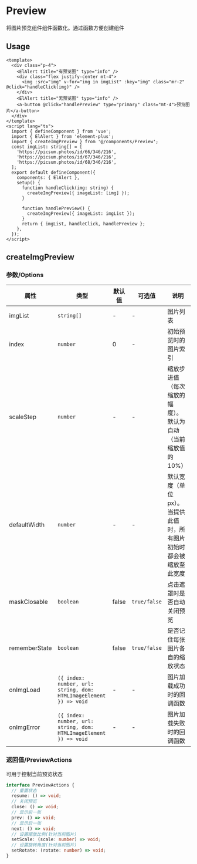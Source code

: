# Preview

将图片预览组件组件函数化。通过函数方便创建组件

## Usage

```vue
<template>
  <div class="p-4">
    <ElAlert title="有预览图" type="info" />
    <div class="flex justify-center mt-4">
      <img :src="img" v-for="img in imgList" :key="img" class="mr-2" @click="handleClick(img)" />
    </div>
    <ElAlert title="无预览图" type="info" />
    <a-button @click="handlePreview" type="primary" class="mt-4">预览图片</a-button>
  </div>
</template>
<script lang="ts">
  import { defineComponent } from 'vue';
  import { ElAlert } from 'element-plus';
  import { createImgPreview } from '@/components/Preview';
  const imgList: string[] = [
    'https://picsum.photos/id/66/346/216',
    'https://picsum.photos/id/67/346/216',
    'https://picsum.photos/id/68/346/216',
  ];
  export default defineComponent({
    components: { ElAlert },
    setup() {
      function handleClick(img: string) {
        createImgPreview({ imageList: [img] });
      }

      function handlePreview() {
        createImgPreview({ imageList: imgList });
      }
      return { imgList, handleClick, handlePreview };
    },
  });
</script>
```

## createImgPreview

### 参数/Options

| 属性    | 类型       | 默认值 | 可选值 | 说明     |
| ------- | ---------- | ------ | ------ | -------- |
| imgList | `string[]` | -      | -      | 图片列表 |
| index | `number` | 0      | -      | 初始预览时的图片索引 |
| scaleStep | `number` | -      | -      | 缩放步进值（每次缩放的幅度）。默认为自动（当前缩放值的10%） |
| defaultWidth | `number` | -      | -      | 默认宽度（单位px）。当提供此值时，所有图片初始时都会被缩放至此宽度 |
| maskClosable | `boolean` | false      | `true/false`     | 点击遮罩时是否自动关闭预览 |
| rememberState | `boolean` | false | `true/false` | 是否记住每张图片各自的缩放状态 |
| onImgLoad | `({ index: number, url: string, dom: HTMLImageElement }) => void` | - | - | 图片加载成功时的回调函数 |
| onImgError | `({ index: number, url: string, dom: HTMLImageElement }) => void` | - | - | 图片加载失败时的回调函数 |

### 返回值/PreviewActions

可用于控制当前预览状态
```typescript
interface PreviewActions {
  // 重置状态
  resume: () => void;
  // 关闭预览
  close: () => void;
  // 显示前一张
  prev: () => void;
  // 显示后一张
  next: () => void;
  // 设置缩放比例(针对当前图片)
  setScale: (scale: number) => void;
  // 设置旋转角度(针对当前图片)
  setRotate: (rotate: number) => void;
}
```
